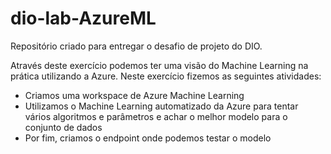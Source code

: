 # dio-lab-AzureML

Repositório criado para entregar o desafio de projeto do DIO.

Através deste exercício podemos ter uma visão do Machine Learning na prática utilizando a Azure.
Neste exercício fizemos as seguintes atividades:
* Criamos uma workspace de Azure Machine Learning
* Utilizamos o Machine Learning automatizado da Azure para tentar vários algoritmos e parâmetros e achar o melhor modelo para o conjunto de dados
* Por fim, criamos o endpoint onde podemos testar o modelo
